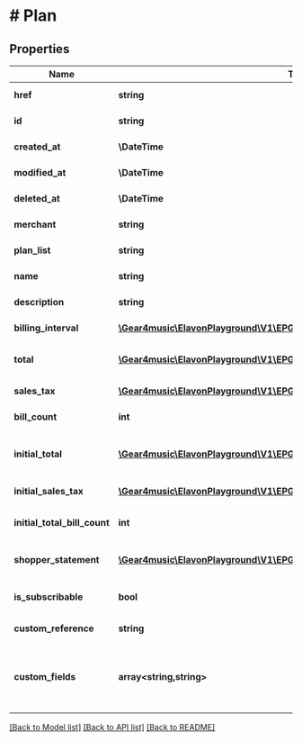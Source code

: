 # # Plan

## Properties

Name | Type | Description | Notes
------------ | ------------- | ------------- | -------------
**href** | **string** | Plan [Resource URL](#section/Overview/Values) (self link) | [optional] [readonly]
**id** | **string** | Plan [Resource ID](#section/Overview/Values) assigned by server. | [optional] [readonly]
**created_at** | **\DateTime** | Creation timestamp | [optional] [readonly]
**modified_at** | **\DateTime** | Modification timestamp | [optional] [readonly]
**deleted_at** | **\DateTime** | Deletion timestamp | [optional] [readonly]
**merchant** | **string** | Merchant [Resource URL](#section/Overview/Values) | [optional] [readonly]
**plan_list** | **string** | PlanList [Resource URL] (#section/Overview/Values) | [optional] [readonly]
**name** | **string** | Name | [optional] [readonly]
**description** | **string** | Description | [optional] [readonly]
**billing_interval** | [**\Gear4music\ElavonPlayground\V1\EPG\Model\BillingInterval**](BillingInterval.md) | Time period between bills | [optional] [readonly]
**total** | [**\Gear4music\ElavonPlayground\V1\EPG\Model\PositiveAmountAndCurrency**](PositiveAmountAndCurrency.md) | Total for each bill, except for any initial ones which might be different | [optional] [readonly]
**sales_tax** | [**\Gear4music\ElavonPlayground\V1\EPG\Model\NonNegativeAmountAndCurrency**](NonNegativeAmountAndCurrency.md) | Sales Tax | [optional] [readonly]
**bill_count** | **int** | The total number of bills, if applicable | [optional] [readonly]
**initial_total** | [**\Gear4music\ElavonPlayground\V1\EPG\Model\NonNegativeAmountAndCurrency**](NonNegativeAmountAndCurrency.md) | Optional total override for initial bills to allow for trials, one-time initiation fees, etc. | [optional] [readonly]
**initial_sales_tax** | [**\Gear4music\ElavonPlayground\V1\EPG\Model\NonNegativeAmountAndCurrency**](NonNegativeAmountAndCurrency.md) | Optional sales tax override for initial bills | [optional] [readonly]
**initial_total_bill_count** | **int** | The number of initial bills where initialTotal will be applied | [optional] [readonly]
**shopper_statement** | [**\Gear4music\ElavonPlayground\V1\EPG\Model\ShopperStatement**](ShopperStatement.md) | Dynamic overrides of what might appear on a shopper&#39;s statement | [optional] [readonly]
**is_subscribable** | **bool** | Can shoppers be subscribed to this plan? Defaults to true | [optional]
**custom_reference** | **string** | Optional reference provided by the merchant | [optional]
**custom_fields** | **array<string,string>** | Custom fields, an object containing arbitrary string values.  Field names and values must not exceed 64 and 1024 characters, respectively. | [optional]

[[Back to Model list]](../../README.md#models) [[Back to API list]](../../README.md#endpoints) [[Back to README]](../../README.md)
